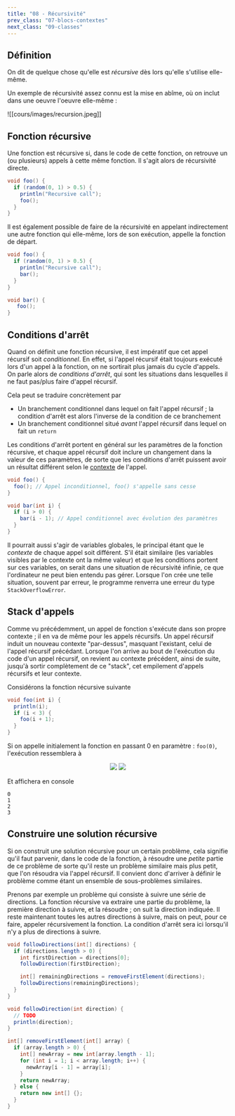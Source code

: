 ```yaml
---
title: "08 - Récursivité"
prev_class: "07-blocs-contextes"
next_class: "09-classes"
---
```


## Définition

On dit de quelque chose qu'elle est *récursive* dès lors qu'elle s'utilise elle-même.

Un exemple de récursivité assez connu est la mise en abîme, où on inclut dans une oeuvre l'oeuvre elle-même :

![[cours/images/recursion.jpeg]]

## Fonction récursive

Une fonction est récursive si, dans le code de cette fonction, on retrouve un (ou plusieurs) appels à cette même fonction. Il s'agit alors de récursivité directe.

```java
void foo() {
  if (random(0, 1) > 0.5) {
    println("Recursive call");
    foo();
  }
}
```

Il est également possible de faire de la récursivité en appelant indirectement une autre fonction qui elle-même, lors de son exécution, appelle la fonction de départ.

```java
void foo() {
  if (random(0, 1) > 0.5) {
    println("Recursive call");
    bar();
  }
}

void bar() {
   foo();
}
```


## Conditions d'arrêt

Quand on définit une fonction récursive, il est impératif que cet appel récursif soit *conditionnel*. En effet, si l'appel récursif était toujours exécuté lors d'un appel à la fonction, on ne sortirait plus jamais du cycle d'appels. On parle alors de *conditions d'arrêt*, qui sont les situations dans lesquelles il ne faut pas/plus faire d'appel récursif. 

Cela peut se traduire concrètement par 
- Un branchement conditionnel dans lequel on fait l'appel récursif ; la condition d'arrêt est alors l'inverse de la condition de ce branchement
- Un branchement conditionnel situé *avant* l'appel récursif dans lequel on fait un `return`

Les conditions d'arrêt portent en général sur les paramètres de la fonction récursive, et chaque appel récursif doit inclure un changement dans la valeur de ces paramètres, de sorte que les conditions d'arrêt puissent avoir un résultat différent selon le [contexte](cours/07-blocs-contextes.md) de l'appel.

```java
void foo() {
  foo(); // Appel inconditionnel, foo() s'appelle sans cesse
}

void bar(int i) {
  if (i > 0) {
    bar(i - 1); // Appel conditionnel avec évolution des paramètres
  }
}
```

Il pourrait aussi s'agir de variables globales, le principal étant que le *contexte* de chaque appel soit différent. S'il était similaire (les variables visibles par le contexte ont la même valeur) et que les conditions portent sur ces variables, on serait dans une situation de récursivité infinie, ce que l'ordinateur ne peut bien entendu pas gérer. Lorsque l'on crée une telle situation, souvent par erreur, le programme renverra une erreur du type `StackOverflowError`.

## Stack d'appels

Comme vu précédemment, un appel de fonction s'exécute dans son propre contexte ; il en va de même pour les appels récursifs. Un appel récursif induit un nouveau contexte "par-dessus", masquant l'existant, celui de l'appel récursif précédant. Lorsque l'on arrive au bout de l'exécution du code d'un appel récursif, on revient au contexte précédent, ainsi de suite, jusqu'à sortir complètement de ce "stack", cet empilement d'appels récursifs et leur contexte. 

Considérons la fonction récursive suivante

```java
void foo(int i) {
  println(i);
  if (i < 3) {
    foo(i + 1);
  }
}
```

Si on appelle initialement la fonction en passant 0 en paramètre : `foo(0)`, l'exécution ressemblera à

<p align="center">
<img src="/stic/images/recursion-dm.svg" class="svg-dark-mode w-50"/>
<img src="/stic/images/recursion-lm.svg" class="svg-light-mode w-50"/>
</p>

Et affichera en console

```plain
0
1
2
3
```

## Construire une solution récursive

Si on construit une solution récursive pour un certain problème, cela signifie qu'il faut parvenir, dans le code de la fonction, à résoudre une *petite* partie de ce problème de sorte qu'il reste un problème similaire mais plus petit, que l'on résoudra via l'appel récursif. Il convient donc d'arriver à définir le problème comme étant un ensemble de sous-problèmes similaires.

Prenons par exemple un problème qui consiste à suivre une série de directions. La fonction récursive va extraire une partie du problème, la première direction à suivre, et la résoudre ; on suit la direction indiquée. Il reste maintenant toutes les autres directions à suivre, mais on peut, pour ce faire, appeler récursivement la fonction. La condition d'arrêt sera ici lorsqu'il n'y a plus de directions à suivre.

```java
void followDirections(int[] directions) { 
  if (directions.length > 0) { 
    int firstDirection = directions[0]; 
    followDirection(firstDirection); 

    int[] remainingDirections = removeFirstElement(directions);
    followDirections(remainingDirections);
  }
} 

void followDirection(int direction) { 
  // TODO 
  println(direction);
} 

int[] removeFirstElement(int[] array) { 
  if (array.length > 0) { 
    int[] newArray = new int[array.length - 1]; 
    for (int i = 1; i < array.length; i++) { 
      newArray[i - 1] = array[i];
    } 
    return newArray;
  } else { 
    return new int[] {};
  }
}
```